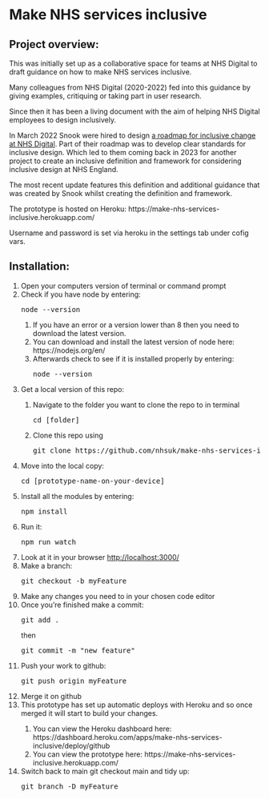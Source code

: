 # Make NHS services inclusive

## Project overview:
<p>This was initially set up as a collaborative space for teams at NHS Digital to draft guidance on how to make NHS services inclusive.</p>
<p>Many colleagues from NHS Digital (2020-2022) fed into this guidance by giving examples, critiquing or taking part in user research.</p> 
<p>Since then it has been a living document with the aim of helping NHS Digital employees to design inclusively.</p> 
<p>In March 2022 Snook were hired to design <a href="https://app.mural.co/t/snook9365/m/snook9365/1649926325095/56cdbcdd0112a86d1101e8820f1a9caa3ee4ebd7?sender=uc57e8beacae1be0dda5b2638">a roadmap for inclusive change at NHS Digital</a>. Part of their roadmap was to develop clear standards for inclusive design. Which led to them coming back in 2023 for another project to create an inclusive definition and framework for considering inclusive design at NHS England.</p>
<p>The most recent update features this definition and additional guidance that was created by Snook whilst creating the definition and framework.</p>
<p>The prototype is hosted on Heroku: https://make-nhs-services-inclusive.herokuapp.com/</p>
<p>Username and password is set via heroku in the settings tab under cofig vars.</p>

## Installation:
<ol>
<li>Open your computers version of terminal or command prompt</li> 
<li>Check if you have node by entering: <pre>node --version</pre> </li>
  
  <ol>
<li>If you have an error or a version lower than 8 then you need to download the latest version.</li>
<li>You can download and install the latest version of node here: https://nodejs.org/en/</li>
<li>Afterwards check to see if it is installed properly by entering: <pre>node --version</pre></li>
  </ol>
  
<li>Get a local version of this repo:</li>

  <ol>
<li>Navigate to the folder you want to clone the repo to in terminal <pre>cd [folder]</pre></li>
<li>Clone this repo using <pre>git clone https://github.com/nhsuk/make-nhs-services-inclusive-prototype.git</pre></li>
  </ol>
  
<li>Move into the local copy: <pre>cd [prototype-name-on-your-device]</pre></li>
<li>Install all the modules by entering: <pre>npm install</pre></li>
<li>Run it: <pre>npm run watch</pre></li>
<li>Look at it in your browser <a href="http://localhost:3000/">http://localhost:3000/</a></li>
<li>Make a branch: <pre>git checkout -b myFeature</pre></li>
<li>Make any changes you need to in your chosen code editor</li>
<li>Once you’re finished make a commit: <pre>git add .</pre>
  then
  <pre>git commit -m "new feature"</pre></li>
<li>Push your work to github: <pre>git push origin myFeature</pre></li>
<li>Merge it on github</li>
<li>This prototype has set up automatic deploys with Heroku and so once merged it will start to build your changes.</li>
<ol>
<li>You can view the Heroku dashboard here: https://dashboard.heroku.com/apps/make-nhs-services-inclusive/deploy/github</li>
<li>You can view the prototype here: https://make-nhs-services-inclusive.herokuapp.com/</li>
</ol>
<li>Switch back to main git checkout main and tidy up: <pre>git branch -D myFeature</pre></li>
</ol>
